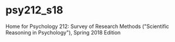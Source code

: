 # psy212_s18
Home for Psychology 212: Survey of Research Methods ("Scientific Reasoning in Psychology"), Spring 2018 Edition
